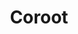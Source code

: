 ---
blog: https://coroot.com/blog
codehost: https://github.com/coroot/coroot
linkedin: https://linkedin.com/company/coroot
logohandle: coroot
sort: coroot
title: Coroot
twitter: https://x.com/coroot_com
website: https://coroot.com/
youtube: https://youtube.com/@coroot_com
---